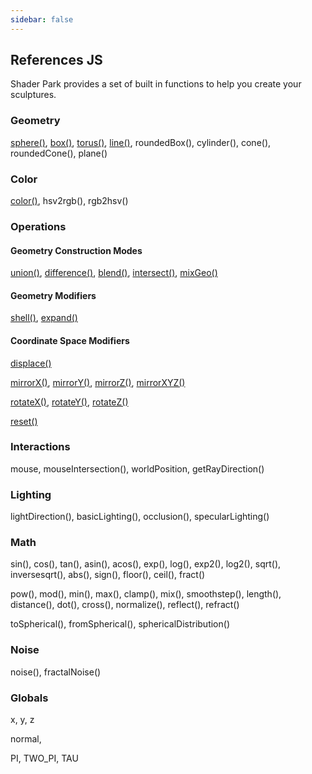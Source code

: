 ```yaml
---
sidebar: false
---
```

## References JS
Shader Park provides a set of built in functions to help you create your sculptures.

### Geometry
[sphere()](/references-js/geometries/sphere.html), [box()](/references-js/geometries/box.html), [torus()](/references-js/geometries/torus.html), [line()](/references-js/geometries/line.html), roundedBox(), cylinder(), cone(), roundedCone(), plane()

### Color
[color()](/references-js/color/color.html), hsv2rgb(), rgb2hsv()
### Operations

#### Geometry Construction Modes
[union()](/references-js/operations/union.html), [difference()](/references-js/operations/difference.html), [blend()](/references-js/operations/blend.html), [intersect()](/references-js/operations/intersect.html), [mixGeo()](/references-js/operations/mixGeo.html)


#### Geometry Modifiers
[shell()](/references-js/operations/shell.html), [expand()](/references-js/operations/expand.html)

#### Coordinate Space Modifiers 
[displace()](/references-js/operations/displace.html)

[mirrorX()](/references-js/operations/mirrorX.html), [mirrorY()](/references-js/operations/mirrorY.html), [mirrorZ()](/references-js/operations/mirrorX.html), [mirrorXYZ()](/references-js/operations/mirrorXYZ.html)

[rotateX()](/references-js/operations/rotateX.html), [rotateY()](/references-js/operations/rotateY.html), [rotateZ()](/references-js/operations/rotateZ.html)


[reset()](/references-js/operations/reset.html)

### Interactions
mouse, mouseIntersection(), worldPosition, getRayDirection()

### Lighting
lightDirection(), basicLighting(), occlusion(), specularLighting()

### Math
sin(), cos(), tan(), asin(), acos(), exp(), log(), exp2(), log2(), sqrt(), inversesqrt(), abs(), sign(), floor(), ceil(), fract()

pow(), mod(), min(), max(), clamp(), mix(), smoothstep(), length(), distance(), dot(), cross(), normalize(), reflect(), refract()

toSpherical(), fromSpherical(), sphericalDistribution()

### Noise

noise(), fractalNoise()

### Globals
x, y, z

normal, 

PI, TWO_PI, TAU